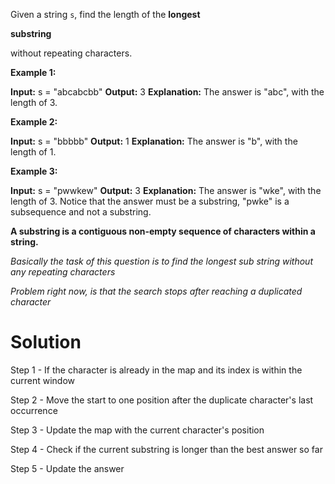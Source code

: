 Given a string  `s`, find the length of the  **longest**

**substring**

without repeating characters.

**Example 1:**

**Input:** s = "abcabcbb"
**Output:** 3
**Explanation:** The answer is "abc", with the length of 3.

**Example 2:**

**Input:** s = "bbbbb"
**Output:** 1
**Explanation:** The answer is "b", with the length of 1.

**Example 3:**

**Input:** s = "pwwkew"
**Output:** 3
**Explanation:** The answer is "wke", with the length of 3.
Notice that the answer must be a substring, "pwke" is a subsequence and not a substring.

**A substring is a contiguous non-empty sequence of characters within a string.**


*Basically the task of this question is to find the longest sub string without any repeating characters*

*Problem right now, is that the search stops after reaching a duplicated character*

# Solution

Step 1 - If the character is already in the map and its index is within the current window

Step 2 - Move the start to one position after the duplicate character's last occurrence

Step 3 - Update the map with the current character's position

Step 4 - Check if the current substring is longer than the best answer so far

Step 5 - Update the answer
